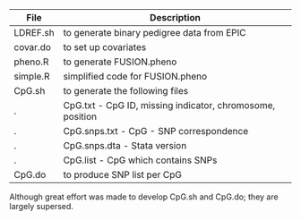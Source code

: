 File | Description
---------|------------
LDREF.sh | to generate binary pedigree data from EPIC
covar.do | to set up covariates
 pheno.R | to generate FUSION.pheno
simple.R | simplified code for FUSION.pheno
CpG.sh | to generate the following files
   .   | CpG.txt - CpG ID, missing indicator, chromosome, position
   .   | CpG.snps.txt - CpG - SNP correspondence
   .   | CpG.snps.dta - Stata version
   .   | CpG.list - CpG which contains SNPs
CpG.do | to produce SNP list per CpG

Although great effort was made to develop CpG.sh and CpG.do; they are largely supersed.
